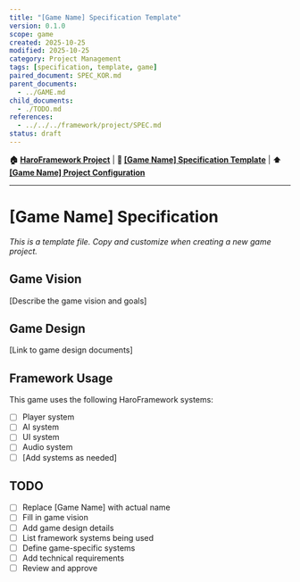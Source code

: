 ```yaml
---
title: "[Game Name] Specification Template"
version: 0.1.0
scope: game
created: 2025-10-25
modified: 2025-10-25
category: Project Management
tags: [specification, template, game]
paired_document: SPEC_KOR.md
parent_documents:
  - ../GAME.md
child_documents:
  - ./TODO.md
references:
  - ../../../framework/project/SPEC.md
status: draft
---
```




<!-- Navigation -->
**🏠 [HaroFramework Project](../../../MASTER_INDEX.md)** | **📂 [[Game Name] Specification Template](./)** | **⬆️ [[Game Name] Project Configuration](../GAME.md)**

---
# [Game Name] Specification

_This is a template file. Copy and customize when creating a new game project._

## Game Vision

[Describe the game vision and goals]

## Game Design

[Link to game design documents]

## Framework Usage

This game uses the following HaroFramework systems:
- [ ] Player system
- [ ] AI system
- [ ] UI system
- [ ] Audio system
- [ ] [Add systems as needed]

## TODO
- [ ] Replace [Game Name] with actual name
- [ ] Fill in game vision
- [ ] Add game design details
- [ ] List framework systems being used
- [ ] Define game-specific systems
- [ ] Add technical requirements
- [ ] Review and approve
